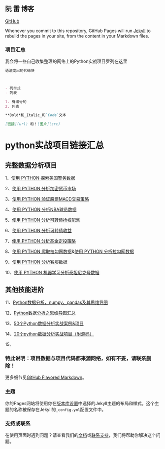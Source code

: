 ## 阮 雷 博客

 [GitHub](https://github.com/ruanQlei/ruanQlei.github.io/edit/main/docs/index.md)   

Whenever you commit to this repository, GitHub Pages will run [Jekyll](https://jekyllrb.com/) to rebuild the pages in your site, from the content in your Markdown files.

### 项目汇总

我会将一些自己收集整理的网络上的Python实战项目罗列在这里

```markdown
语法突出的代码块



- 列举式
- 列表

1. 有编号的
2. 列表

**Bold*和_Italic_和`Code`文本

[链接](url) 和！[图片](src)
```
# python实战项目链接汇总

## 完整数据分析项目

1、[使用 PYTHON 探索美国警务数据](https://blog.patricktriest.com/police-data-python/)  

2、[使用 PYTHON 分析加密货币市场](https://blog.patricktriest.com/analyzing-cryptocurrencies-python/)  

3、[使用 PYTHON 验证股票MACD交易策略](https://live.csdn.net/room/sxeric/gryOHMak/)  

4、[使用 PYTHON 分析NBA球员数据](https://github.com/Harry3W/readata/blob/master/%E4%B9%94%E4%B8%B9/NBA%E6%95%B0%E6%8D%AE%E5%88%86%E6%9E%90.ipynb)  

5、[使用 PYTHON 分析可转债抢权配售](https://github.com/Harry3W/readata/blob/master/%E5%8F%AF%E8%BD%AC%E5%80%BA%E6%8A%A2%E6%9D%83%E9%85%8D%E5%94%AE/%E5%8F%AF%E8%BD%AC%E5%80%BA%E6%8A%A2%E6%9D%83%E9%85%8D%E5%94%AE.ipynb)  

6、[使用 PYTHON 分析可转债收益](https://github.com/Harry3W/readata/blob/master/%E5%8F%AF%E8%BD%AC%E5%80%BA%E6%94%B6%E7%9B%8A%E5%88%86%E6%9E%90/%E5%8F%AF%E8%BD%AC%E5%80%BA%E6%89%93%E6%96%B0%E6%94%B6%E7%9B%8A%E7%8E%87%E5%88%86%E6%9E%90%E4%BB%A3%E7%A0%81.ipynb)  

7、[使用 PYTHON 分析基金定投策略](https://github.com/Harry3W/readata/blob/master/%E5%9F%BA%E9%87%91%E5%AE%9A%E6%8A%95%E7%AD%96%E7%95%A5/%E5%AE%9A%E6%8A%95%E4%BB%A3%E7%A0%81%E5%88%86%E4%BA%AB.ipynb)  

8、[使用 PYTHON 爬取拉勾网数据](https://github.com/Harry3W/readata/blob/master/%E6%8B%89%E5%8B%BE%E7%88%AC%E8%99%AB%E4%B8%8E%E5%88%86%E6%9E%90/%E7%88%AC%E8%99%AB%E4%BB%A3%E7%A0%81.ipynb)&[使用 PYTHON 分析拉勾网数据](https://github.com/Harry3W/readata/blob/master/%E6%8B%89%E5%8B%BE%E7%88%AC%E8%99%AB%E4%B8%8E%E5%88%86%E6%9E%90/%E6%95%B0%E6%8D%AE%E5%88%86%E6%9E%90%E4%BB%A3%E7%A0%81.ipynb)    

9、[使用 PYTHON 分析客服数据](https://github.com/Rayleijohn/-PYTHON-/blob/main/%E5%AE%A2%E6%9C%8D%E6%95%B0%E6%8D%AE%E5%88%86%E6%9E%90.ipynb)  

10、[使用 PYTHON 机器学习分析泰坦尼克号数据](https://blog.patricktriest.com/titanic-machine-learning-in-python/)  

## 其他技能进阶

11、[Python数据分析，numpy、pandas及其思维导图](https://www.jianshu.com/p/9a9742693b0e)  

12、[Python数据分析之思维导图汇总](https://blog.csdn.net/Goldxwang/article/details/93990304)  

13、[50个Python数据分析实战案例&项目](https://zhuanlan.zhihu.com/p/95526617)  

14、[20个python数据分析实战项目（附源码）](https://www.cnblogs.com/gc2770/p/14932132.html)  

15、[]()


### 特此说明：项目数据与项目代码都来源网络，如有不妥，请联系删除！


更多细节见[GitHub Flavored Markdown](https://guides.github.com/features/mastering-markdown/)。

### 主题

你的Pages网站将使用你在[版本库设置](https://github.com/ruanQlei/ruanQlei.github.io/settings/pages)中选择的Jekyll主题的布局和样式。这个主题的名称被保存在Jekyll的`_config.yml`配置文件中。

### 支持或联系

在使用页面时遇到问题？请查看我们的[文档](https://docs.github.com/categories/github-pages-basics/)或[联系支持](https://support.github.com/contact)，我们将帮助你解决这个问题。


